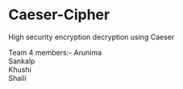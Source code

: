 # Caeser-Cipher
High security encryption decryption using Caeser


Team 4 members:-
<item>Arunima</item><br>
<item>Sankalp</item><br>
<item>Khushi</item><br>
<item>Shaili</item><br>
</li>
